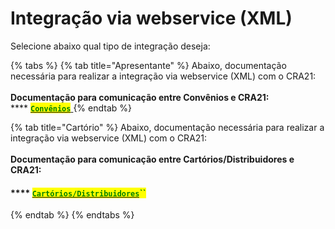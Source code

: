 # Integração via webservice (XML)

Selecione abaixo qual tipo de integração deseja:

{% tabs %}
{% tab title="Apresentante" %}
Abaixo, documentação necessária para realizar a integração via webservice (XML) com o CRA21:\
\
**Documentação para comunicação entre Convênios e CRA21:**\
&#x20;      ****       [<mark style="color:green;">**`Convênios`**</mark> ](convenios/)
{% endtab %}

{% tab title="Cartório" %}
Abaixo, documentação necessária para realizar a integração via webservice (XML) com o CRA21:\
\
**Documentação para comunicação entre Cartórios/Distribuidores e CRA21:**

#### &#x20;    ****     [<mark style="color:green;">**`Cartórios/Distribuidores`**</mark>](cartorios-distribuidores/)<mark style="color:green;">**``**</mark>
{% endtab %}
{% endtabs %}


